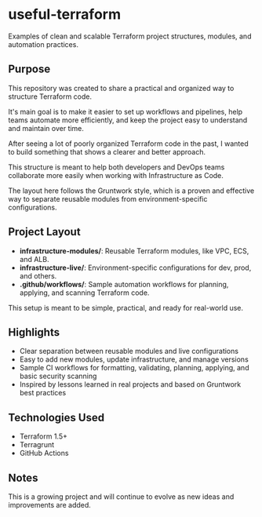 # useful-terraform

Examples of clean and scalable Terraform project structures, modules, and automation practices.

## Purpose

This repository was created to share a practical and organized way to structure Terraform code. 

It's main goal is to make it easier to set up workflows and pipelines, help teams automate more efficiently, and keep the project easy to understand and maintain over time.

After seeing a lot of poorly organized Terraform code in the past, I wanted to build something that shows a clearer and better approach. 

This structure is meant to help both developers and DevOps teams collaborate more easily when working with Infrastructure as Code.

The layout here follows the Gruntwork style, which is a proven and effective way to separate reusable modules from environment-specific configurations.

## Project Layout

- **infrastructure-modules/**: Reusable Terraform modules, like VPC, ECS, and ALB.
- **infrastructure-live/**: Environment-specific configurations for dev, prod, and others.
- **.github/workflows/**: Sample automation workflows for planning, applying, and scanning Terraform code.

This setup is meant to be simple, practical, and ready for real-world use.

## Highlights

- Clear separation between reusable modules and live configurations
- Easy to add new modules, update infrastructure, and manage versions
- Sample CI workflows for formatting, validating, planning, applying, and basic security scanning
- Inspired by lessons learned in real projects and based on Gruntwork best practices

## Technologies Used

- Terraform 1.5+
- Terragrunt
- GitHub Actions

## Notes

This is a growing project and will continue to evolve as new ideas and improvements are added.
